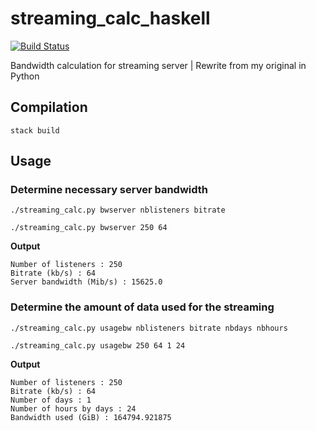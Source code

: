 # streaming_calc_haskell

[![Build Status](https://travis-ci.com/sycured/streaming_calc_haskell.svg?branch=master)](https://travis-ci.com/sycured/streaming_calc_haskell)

Bandwidth calculation for streaming server | Rewrite from my original in Python

## Compilation

    stack build

## Usage

### Determine necessary server bandwidth

    ./streaming_calc.py bwserver nblisteners bitrate

    ./streaming_calc.py bwserver 250 64

**Output**

    Number of listeners : 250
    Bitrate (kb/s) : 64
    Server bandwidth (Mib/s) : 15625.0


### Determine the amount of data used for the streaming

    ./streaming_calc.py usagebw nblisteners bitrate nbdays nbhours

    ./streaming_calc.py usagebw 250 64 1 24

**Output**

    Number of listeners : 250
    Bitrate (kb/s) : 64
    Number of days : 1
    Number of hours by days : 24
    Bandwidth used (GiB) : 164794.921875
